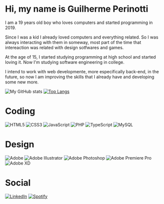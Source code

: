 # Hi, my name is Guilherme Perinotti
I am a 19 years old boy who loves computers and started programming in 2019.

Since I was a kid I already loved computers and everything related. So I was always interacting with them in someway, most part of the time that intereaction was related with design sotfwares and games.

At the age of 15, I started studying programming at high school and started loving it. Now I'm studying software engineering in college.

I intend to work with web developmente, more especifically back-end, in the future, so now I am improving the skills that I already have and developing some new more.

![My GitHub stats](https://github-readme-stats.vercel.app/api?username=euperinotti&show_icons=true&theme=github_dark) [![Top Langs](https://github-readme-stats.vercel.app/api/top-langs/?username=euperinotti&layout=compact&card_width=300)](https://github.com/euperinotti)

# Coding
![HTML5](https://img.shields.io/badge/html5-%23E34F26.svg?style=for-the-badge&logo=html5&logoColor=white)
![CSS3](https://img.shields.io/badge/css3-%231572B6.svg?style=for-the-badge&logo=css3&logoColor=white)
![JavaScript](https://img.shields.io/badge/JavaScript-F7DF1E?style=for-the-badge&logo=javascript&logoColor=black)
![PHP](https://img.shields.io/badge/php-%23777BB4.svg?style=for-the-badge&logo=php&logoColor=white)
![TypeScript](https://img.shields.io/badge/typescript-%23007ACC.svg?style=for-the-badge&logo=typescript&logoColor=white)
![MySQL](https://img.shields.io/badge/MySQL-00000F?style=for-the-badge&logo=mysql&logoColor=white)

# Design
![Adobe](https://img.shields.io/badge/adobe-%23FF0000.svg?style=for-the-badge&logo=adobe&logoColor=white)
![Adobe Illustrator](https://img.shields.io/badge/adobe%20illustrator-%23FF9A00.svg?style=for-the-badge&logo=adobe%20illustrator&logoColor=white)
![Adobe Photoshop](https://img.shields.io/badge/adobe%20photoshop-%2331A8FF.svg?style=for-the-badge&logo=adobe%20photoshop&logoColor=white)
![Adobe Premiere Pro](https://img.shields.io/badge/Adobe%20Premiere%20Pro-9999FF.svg?style=for-the-badge&logo=Adobe%20Premiere%20Pro&logoColor=white)
![Adobe XD](https://img.shields.io/badge/Adobe%20XD-470137?style=for-the-badge&logo=Adobe%20XD&logoColor=#FF61F6)

# Social
[![LinkedIn](https://img.shields.io/badge/LinkedIn-0077B5?style=for-the-badge&logo=linkedin&logoColor=white)](https://www.linkedin.com/in/guilherme-perinotti/)
[![Spotify](https://img.shields.io/badge/Spotify-1ED760?style=for-the-badge&logo=spotify&logoColor=white)](https://open.spotify.com/user/xgdxal6ba8llcllcgqa4qvmzs)